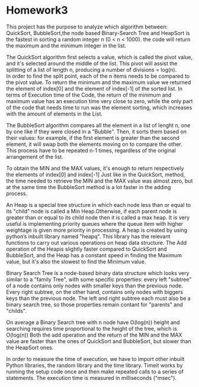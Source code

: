 # Homework3

This project has the purpose to analyze which algorithm between: QuickSort, BubbleSort,the node based Binary-Search Tree and HeapSort is the fastest in sorting a random integer n  (0 < n < 1000).
the code will return the maximum and the minimum integer in the list.

The QuickSort algorithm first selects a value, which is called the pivot value, and it's selected around the middle of the list. This pivot will assist the splitting of a list of length n, producing a number of divisions = log(n).  
In order to find the split point, each of the n items needs to be compared to the pivot value.
To return the minimum and the maximum value we returned the element of index[0] and the element of index[-1] of the sorted list.
In terms of Execution time of the Code, the return of the minimum and maximum value has an execution time very close to zero, while the only part of the code that needs time to run was the element sorting, which increases with the amount of elements in the List.



The BubbleSort algorithm compares all the element in a list of lenght n, one by one like if they were closed in a "Bubble". Then, it sorts them based on their values: for example, if the first element is greater than the second element, it will swap both the elements moving on to compare the other. 
This process have to be repeated n-1 times, regardless of the original arrangement of the list.

To obtain the MIN and the MAX values, it's enough to return respectively the elements of index[0] and index[-1] 
Just like in the QuickSort, method, the time needed to retrieve the MIN and the MAX value was almost zero, but at the same time the BubbleSort method is a lot faster in the adding process.



An Heap is a special tree structure in which each node less than or equal to its "child" node is called a Min Heap.Otherwise, if each parent node is greater than or equal to its child node then it is called a max heap. It is very useful is implementing priority queues where the queue item with higher weightage is given more priority in processing.
A heap is created by using python’s inbuilt library named "heapq". This library has the relevant functions to carry out various operations on heap data structure.
The Add operation of the Heapis slightly faster compared to QuickSort and BubbleSort, and the Heap has a constant speed in finding the Maximum value, but it's also the slowest to find the Minimum value.


Binary Search Tree is a node-based binary data structure which looks very similar to a "family Tree", with some specific properties: every left "subtree" of a node contains only nodes with smaller keys than the previous node. Every right subtree, on the other hand, contains only nodes with biggers keys than the previous node.
The left and right subtree each must also be a binary search tree, so those properties remain contant for "parents" and "childs". 

On average a Binary Search tree with n node have O(log(n)) height and searching requires time proportional to the height of the tree, which is O(log(n))
Both the add operation and the return of the MIN and the MAX value are faster than the ones of QuickSort and BubbleSort, but slower than the HeapSort ones.
 
 
 

In order to measure the time of execution, we have to import other inbuilt Python libraries, the random library and the time library.
Timeit works by running the setup code once and then make repeated calls to a series of statements.
The execution time is measured in milliseconds ("msec").
